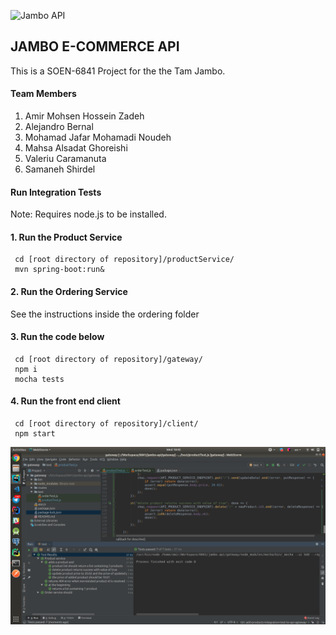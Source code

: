 ![Jambo API](https://trello-attachments.s3.amazonaws.com/5ba912dca09a8d0cb6f52b2e/5bb66c81e7d56c343d5b0b6c/89d053030970723402230df2673d4a8d/proxy_form.png)

## JAMBO E-COMMERCE API

This is a SOEN-6841 Project for the the Tam Jambo.

#### Team Members
1. Amir Mohsen Hossein Zadeh
2. Alejandro Bernal
3. Mohamad Jafar Mohamadi Noudeh
4. Mahsa Alsadat Ghoreishi
5. Valeriu Caramanuta
6. Samaneh Shirdel

#### Run Integration Tests
Note: Requires node.js to be installed.

#### 1. Run the Product Service
~~~~
 cd [root directory of repository]/productService/
 mvn spring-boot:run&
~~~~

#### 2. Run the Ordering Service
See the instructions inside the ordering folder

#### 3. Run the code below
~~~~
 cd [root directory of repository]/gateway/
 npm i
 mocha tests
~~~~

#### 4. Run the front end client
~~~~
 cd [root directory of repository]/client/
 npm start
~~~~


![Test Results](/screenshots/productServiceTests.png?raw=true "Product Service Test Results")